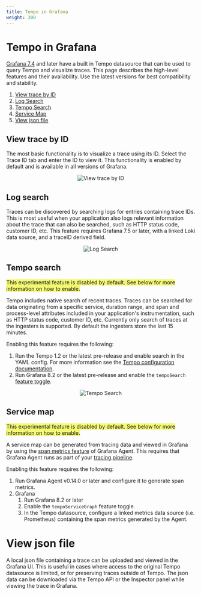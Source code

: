 ```yaml
---
title: Tempo in Grafana
weight: 300
---
```


# Tempo in Grafana

[Grafana 7.4](https://grafana.com/grafana/download/7.4.5) and later have a built in Tempo datasource that can be used to query Tempo and visualize traces.  This page describes the high-level features and their availability.  Use the latest versions for best compatibility and stability.

1. [View trace by ID](#view-trace-by-id)
2. [Log Search](#log-search)
3. [Tempo Search](#tempo-search)
4. [Service Map](#service-map)
5. [View json file](#view-json-file)

## View trace by ID
The most basic functionality is to visualize a trace using its ID.  Select the Trace ID tab and enter the ID to view it. This functionality is enabled by default and is available in all versions of Grafana.
<p align="center"><img src="../grafana-query.png" alt="View trace by ID"></p>

## Log search
Traces can be discovered by searching logs for entries containing trace IDs.  This is most useful when your application also logs relevant information about the trace that can also be searched, such as HTTP status code, customer ID, etc.  This feature requires Grafana 7.5 or later, with a linked Loki data source, and a traceID derived field.

<p align="center"><img src="../log-search.png" alt="Log Search"></p>


## Tempo search
<span style="background-color:#f3f973;">This experimental feature is disabled by default. See below for more information on how to enable.</span>

Tempo includes native search of recent traces.  Traces can be searched for data originating from a specific service, duration range, and span and process-level attributes included in your application's instrumentation, such as HTTP status code, customer ID, etc.  Currently only search of traces at the ingesters is supported. By default the ingesters store the last 15 minutes.

Enabling this feature requires the following:
1. Run the Tempo 1.2 or the latest pre-release and enable search in the YAML config. For more information see the [Tempo configuration documentation](../../configuration#search).
2. Run Grafana 8.2 or the latest pre-release and enable the `tempoSearch` [feature toggle](https://github.com/grafana/tempo/blob/main/example/docker-compose/tempo-search/grafana.ini).

<p align="center"><img src="../tempo-search.png" alt="Tempo Search"></p>

## Service map
<span style="background-color:#f3f973;">This experimental feature is disabled by default. See below for more information on how to enable.</span>

A service map can be generated from tracing data and viewed in Grafana by using the [span metrics feature](https://grafana.com/docs/agent/latest/configuration/traces-config/) of Grafana Agent.  This requires that Grafana Agent runs as part of your [tracing pipeline](..).

Enabling this feature requires the following:
1. Run Grafana Agent v0.14.0 or later and configure it to generate span metrics.
2. Grafana
    1. Run Grafana 8.2 or later
    2. Enable the `tempoServiceGraph` feature toggle.
    3. In the Tempo datasource, configure a linked metrics data source (i.e. Prometheus) containing the span metrics generated by the Agent.

# View json file
A local json file containing a trace can be uploaded and viewed in the Grafana UI.  This is useful in cases where access to the original Tempo datasource is limited, or for preserving traces outside of Tempo.  The json data can be downloaded via the Tempo API or the Inspector panel while viewing the trace in Grafana.

